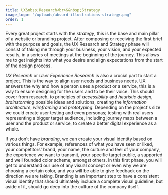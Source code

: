 ```yaml
---
title: UX&nbsp;Research<br>&&nbsp;Strategy
image_logo: "/uploads/absurd-illustrations-strategy.png"
order: 1
---
```


Every great project starts with the <em class="text-ultra-light text-italic text-aqua">strategy</em>, this is the base and main pillar of a website or branding project. After composing or receiving the first brief with the purpose and goals, the UX Research and Strategy phase will consist of taking me through your business, your vision, and your expected results, in a series of meetings at the beginning of the journey. This allows me to get insights into what you desire and align expectations from the start of the design process.

<em class="text-ultra-light text-italic text-aqua">UX Research</em> or <em class="text-ultra-light text-italic text-aqua">User Experience Research</em> is also a crucial part to start a project. This is the way to align user needs and business needs. UX answers the why and how a person uses a product or a service, this is a way to ensure designing for the users and to be their voice. This should cover from research, to principles of <em class="text-ultra-light text-italic text-aqua">accessibility</em> and <em class="text-ultra-light text-italic text-aqua">heuristic design</em>, <em class="text-ultra-light text-italic text-aqua">brainstorming</em> possible ideas and solutions, creating the <em class="text-ultra-light text-italic text-aqua">information architecture</em>, <em class="text-ultra-light text-italic text-aqua">wireframing</em> and <em class="text-ultra-light text-italic text-aqua">prototyping</em>. Depending on the project's size we could create user testing and even personas; testing with real users representing a bigger target audience, including journey maps between a user and the product or service, to create a better digital experience as a whole.

If you don’t have <em class="text-ultra-light text-italic text-aqua">branding</em>, we can create your visual identity based on various things. For example, references of what you have seen or liked, your competitors' brand, your name, the culture and feel of your company, the experience we want to transmit, your specific target public, a supported<!--researched--> and well founded color scheme, amongst others. In this first phase, you will get to understand our use of any visual concept or even why we are choosing a certain color, and you will be able to give feedback on the direction we are taking. Branding is an important step to have a consistent visual identity that should ultimately include a complete visual guideline, but aside of it, should go deep into the culture of the company itself.

<!--.................................

Everything starts with the strategy, this is the base and main part of a website project or a branding project. This will consist in talking about it and knowing more about your business and your expected results. This will be set up as one or a series of reunions or chats at the beginning of the work, to align expectations and be sure to get enough insight so that everything is clear to start with a design.

If you don't have a branding we can create your visual identity based on many things: For example references of what you have seen or liked, your competition's brands, your name, the culture of your company or the feel. You will understand why we'll use a certain visual concept or even a certain color, and will be able to give me any feedback on anything. Branding can make the design phase take longer, so that we can get to a succesful result.--> <!--It can also imply contracting a second designer depending on your choise.-->
